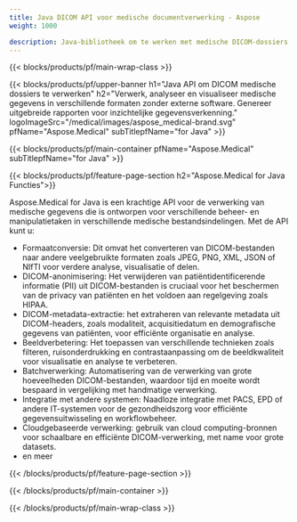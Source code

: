 ```yaml
---
title: Java DICOM API voor medische documentverwerking - Aspose 
weight: 1000

description: Java-bibliotheek om te werken met medische DICOM-dossiers. 
---
```


{{< blocks/products/pf/main-wrap-class >}}

{{< blocks/products/pf/upper-banner h1="Java API om DICOM medische dossiers te verwerken" h2="Verwerk, analyseer en visualiseer medische gegevens in verschillende formaten zonder externe software. Genereer uitgebreide rapporten voor inzichtelijke gegevensverkenning." logoImageSrc="/medical/images/aspose_medical-brand.svg" pfName="Aspose.Medical" subTitlepfName="for Java" >}}

{{< blocks/products/pf/main-container pfName="Aspose.Medical" subTitlepfName="for Java" >}}

{{< blocks/products/pf/feature-page-section h2="Aspose.Medical for Java Functies">}}

<p>Aspose.Medical for Java is een krachtige API voor de verwerking van medische gegevens die is ontworpen voor verschillende beheer- en manipulatietaken in verschillende medische bestandsindelingen. Met de API kunt u:</p>

<ul>
<li>Formaatconversie: Dit omvat het converteren van DICOM-bestanden naar andere veelgebruikte formaten zoals JPEG, PNG, XML, JSON of NIfTI voor verdere analyse, visualisatie of delen.</li>
<li>DICOM-anonimisering: Het verwijderen van patiëntidentificerende informatie (PII) uit DICOM-bestanden is cruciaal voor het beschermen van de privacy van patiënten en het voldoen aan regelgeving zoals HIPAA.</li>
<li>DICOM-metadata-extractie: het extraheren van relevante metadata uit DICOM-headers, zoals modaliteit, acquisitiedatum en demografische gegevens van patiënten, voor efficiënte organisatie en analyse.</li>
<li>Beeldverbetering: Het toepassen van verschillende technieken zoals filteren, ruisonderdrukking en contrastaanpassing om de beeldkwaliteit voor visualisatie en analyse te verbeteren.</li>
<li>Batchverwerking: Automatisering van de verwerking van grote hoeveelheden DICOM-bestanden, waardoor tijd en moeite wordt bespaard in vergelijking met handmatige verwerking.</li>
<li>Integratie met andere systemen: Naadloze integratie met PACS, EPD of andere IT-systemen voor de gezondheidszorg voor efficiënte gegevensuitwisseling en workflowbeheer.</li>
<li>Cloudgebaseerde verwerking: gebruik van cloud computing-bronnen voor schaalbare en efficiënte DICOM-verwerking, met name voor grote datasets.</li>
<li>en meer</li>
</ul>

{{< /blocks/products/pf/feature-page-section >}}

{{< /blocks/products/pf/main-container >}}

{{< /blocks/products/pf/main-wrap-class >}}